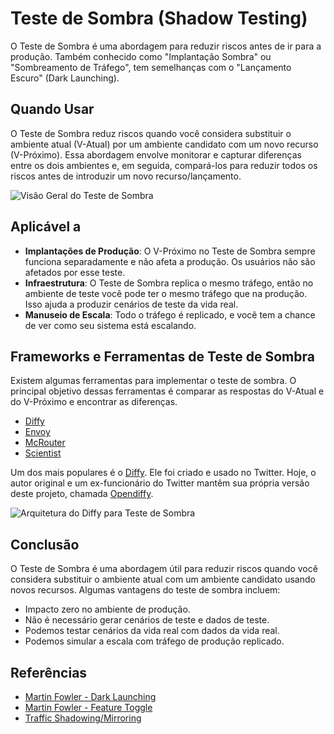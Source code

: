 # Teste de Sombra (Shadow Testing)

O Teste de Sombra é uma abordagem para reduzir riscos antes de ir para a produção. Também conhecido como "Implantação Sombra" ou "Sombreamento de Tráfego", tem semelhanças com o "Lançamento Escuro" (Dark Launching).

## Quando Usar

O Teste de Sombra reduz riscos quando você considera substituir o ambiente atual (V-Atual) por um ambiente candidato com um novo recurso (V-Próximo). Essa abordagem envolve monitorar e capturar diferenças entre os dois ambientes e, em seguida, compará-los para reduzir todos os riscos antes de introduzir um novo recurso/lançamento.

![Visão Geral do Teste de Sombra](images/shadow-testing.png)

## Aplicável a

- **Implantações de Produção**: O V-Próximo no Teste de Sombra sempre funciona separadamente e não afeta a produção. Os usuários não são afetados por esse teste.
- **Infraestrutura**: O Teste de Sombra replica o mesmo tráfego, então no ambiente de teste você pode ter o mesmo tráfego que na produção. Isso ajuda a produzir cenários de teste da vida real.
- **Manuseio de Escala**: Todo o tráfego é replicado, e você tem a chance de ver como seu sistema está escalando.

## Frameworks e Ferramentas de Teste de Sombra

Existem algumas ferramentas para implementar o teste de sombra. O principal objetivo dessas ferramentas é comparar as respostas do V-Atual e do V-Próximo e encontrar as diferenças.

- [Diffy](https://github.com/opendiffy/diffy)
- [Envoy](https://www.envoyproxy.io)
- [McRouter](https://github.com/facebook/mcrouter)
- [Scientist](https://github.com/github/scientist)

Um dos mais populares é o [Diffy](https://github.com/opendiffy/diffy). Ele foi criado e usado no Twitter. Hoje, o autor original e um ex-funcionário do Twitter mantêm sua própria versão deste projeto, chamada [Opendiffy](https://github.com/opendiffy/diffy).

![Arquitetura do Diffy para Teste de Sombra](images/diffy-shadow-testing.png)

## Conclusão

O Teste de Sombra é uma abordagem útil para reduzir riscos quando você considera substituir o ambiente atual com um ambiente candidato usando novos recursos. Algumas vantagens do teste de sombra incluem:

- Impacto zero no ambiente de produção.
- Não é necessário gerar cenários de teste e dados de teste.
- Podemos testar cenários da vida real com dados da vida real.
- Podemos simular a escala com tráfego de produção replicado.

## Referências

- [Martin Fowler - Dark Launching](https://martinfowler.com/bliki/DarkLaunching.html)
- [Martin Fowler - Feature Toggle](https://martinfowler.com/bliki/FeatureToggle.html)
- [Traffic Shadowing/Mirroring](https://istio.io/latest/docs/tasks/traffic-management/mirroring/#:~:text=Traffic%20mirroring%2C%20also%20called%20shadowing,path%20for%20the%20primary%20service.)
